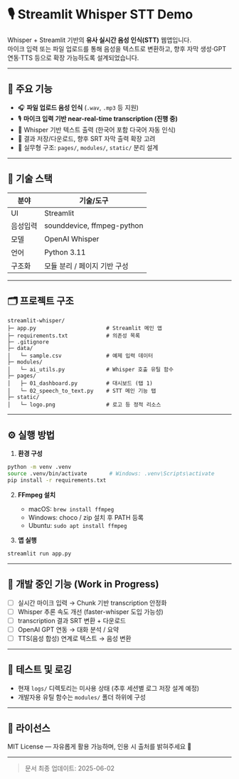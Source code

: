 # 🎙️ Streamlit Whisper STT Demo

Whisper + Streamlit 기반의 **유사 실시간 음성 인식(STT)** 웹앱입니다.  
마이크 입력 또는 파일 업로드를 통해 음성을 텍스트로 변환하고, 향후 자막 생성·GPT 연동·TTS 등으로 확장 가능하도록 설계되었습니다.

---

## 🚀 주요 기능

- 🎧 **파일 업로드 음성 인식** (`.wav`, `.mp3` 등 지원)
- 🎙️ **마이크 입력 기반 near-real-time transcription (진행 중)**
- 📃 Whisper 기반 텍스트 출력 (한국어 포함 다국어 자동 인식)
- 📂 결과 저장/다운로드, 향후 SRT 자막 출력 확장 고려
- 🧱 실무형 구조: `pages/`, `modules/`, `static/` 분리 설계

---

## 🧠 기술 스택

| 분야       | 기술/도구                    |
|------------|------------------------------|
| UI         | Streamlit                    |
| 음성입력   | sounddevice, ffmpeg-python   |
| 모델       | OpenAI Whisper               |
| 언어       | Python 3.11                  |
| 구조화     | 모듈 분리 / 페이지 기반 구성 |

---

## 🗂️ 프로젝트 구조

```
streamlit-whisper/
├─ app.py                      # Streamlit 메인 앱
├─ requirements.txt            # 의존성 목록
├─ .gitignore
├─ data/
│   └─ sample.csv              # 예제 입력 데이터
├─ modules/
│   └─ ai_utils.py             # Whisper 호출 유틸 함수
├─ pages/
│   ├─ 01_dashboard.py         # 대시보드 (탭 1)
│   └─ 02_speech_to_text.py    # STT 메인 기능 탭
├─ static/
│   └─ logo.png                # 로고 등 정적 리소스
```

---

## ⚙️ 실행 방법

1. **환경 구성**
```bash
python -m venv .venv
source .venv/bin/activate       # Windows: .venv\Scripts\activate
pip install -r requirements.txt
```

2. **FFmpeg 설치**
   - macOS: `brew install ffmpeg`
   - Windows: choco / zip 설치 후 PATH 등록
   - Ubuntu: `sudo apt install ffmpeg`

3. **앱 실행**
```bash
streamlit run app.py
```

---

## 📌 개발 중인 기능 (Work in Progress)

- [ ] 실시간 마이크 입력 → Chunk 기반 transcription 안정화
- [ ] Whisper 추론 속도 개선 (faster-whisper 도입 가능성)
- [ ] transcription 결과 SRT 변환 + 다운로드
- [ ] OpenAI GPT 연동 → 대화 분석 / 요약
- [ ] TTS(음성 합성) 연계로 텍스트 → 음성 변환

---

## 🧪 테스트 및 로깅

- 현재 `logs/` 디렉토리는 미사용 상태 (추후 세션별 로그 저장 설계 예정)
- 개발자용 유틸 함수는 `modules/` 폴더 하위에 구성

---

## 📄 라이선스

MIT License — 자유롭게 활용 가능하며, 인용 시 출처를 밝혀주세요 🙌

---

> 문서 최종 업데이트: 2025-06-02
